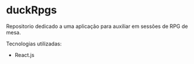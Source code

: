 # duckRpgs
Repositorio dedicado a uma aplicação para auxiliar em sessões de RPG de mesa.

Tecnologias utilizadas:
- React.js
